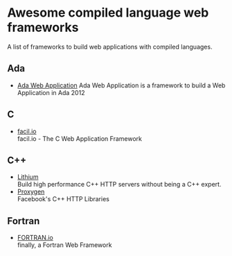# Awesome compiled language web frameworks

A list of frameworks to build web applications with compiled languages.

## Ada

- [Ada  Web Application](https://ada-awa.readthedocs.io/en/latest/)
  Ada Web Application is a framework to build a Web Application in Ada 2012

## C

- [facil.io](https://facil.io/)  
  facil.io - The C Web Application Framework

## C++

- [Lithium](https://matt-42.github.io/lithium/)  
  Build high performance C++ HTTP servers without being a C++ expert.
- [Proxygen](https://github.com/facebook/proxygen)  
  Facebook's C++ HTTP Libraries

## Fortran

- [FORTRAN.io](https://fortran.io/)  
  finally, a Fortran Web Framework
